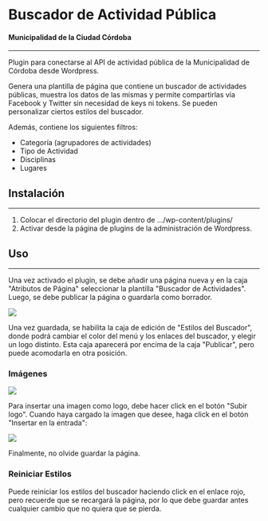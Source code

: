 # Buscador de Actividad Pública
#### Municipalidad de la Ciudad Córdoba
---
Plugin para conectarse al API de actividad pública de la Municipalidad de Córdoba desde Wordpress.

Genera una plantilla de página que contiene un buscador de actividades públicas, muestra los datos de las mismas y permite compartirlas vía Facebook y Twitter sin necesidad de keys ni tokens. Se pueden personalizar ciertos estilos del buscador.

Además, contiene los siguientes filtros:

* Categoría (agrupadores de actividades)
* Tipo de Actividad
* Disciplinas
* Lugares

## Instalación
------
1. Colocar el directorio del plugin dentro de .../wp-content/plugins/
2. Activar desde la página de plugins de la administración de Wordpress.

## Uso
------
Una vez activado el plugin, se debe añadir una página nueva y en la caja "Atributos de Página" seleccionar la plantilla "Buscador de Actividades". Luego, se debe publicar la página o guardarla como borrador.

![](http://www.cordoba.gob.ar/wp-content/uploads/2016/12/buscador-actividades-uso.png)

Una vez guardada, se habilita la caja de edición de "Estilos del Buscador", donde podrá cambiar el color del menú y los enlaces del buscador, y elegir un logo distinto. Esta caja aparecerá por encima de la caja "Publicar", pero puede acomodarla en otra posición.

### Imágenes
![](http://www.cordoba.gob.ar/wp-content/uploads/2017/03/buscador-actividades-uso-estilos.png)

Para insertar una imagen como logo, debe hacer click en el botón "Subir logo". Cuando haya cargado la imagen que desee, haga click en el botón "Insertar en la entrada":

![](http://www.cordoba.gob.ar/wp-content/uploads/2017/03/buscador-actividades-uso-logo.png)

Finalmente, no olvide guardar la página.

### Reiniciar Estilos
Puede reiniciar los estilos del buscador haciendo click en el enlace rojo, pero recuerde que se recargará la página, por lo que debe guardar antes cualquier cambio que no quiera que se pierda.